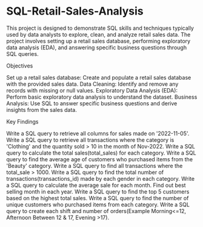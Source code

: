 # SQL-Retail-Sales-Analysis

This project is designed to demonstrate SQL skills and techniques typically used by data analysts to explore, clean, and analyze retail sales data. The project involves setting up a retail sales database, performing exploratory data analysis (EDA), and answering specific business questions through SQL queries.

Objectives

Set up a retail sales database: Create and populate a retail sales database with the provided sales data. Data Cleaning: Identify and remove any records with missing or null values. Exploratory Data Analysis (EDA): Perform basic exploratory data analysis to understand the dataset. Business Analysis: Use SQL to answer specific business questions and derive insights from the sales data.

Key Findings

Write a SQL query to retrieve all columns for sales made on '2022-11-05'.
Write a SQL query to retrieve all transactions where the category is 'Clothing' and the quantity sold > 10 in the month of Nov-2022.
Write a SQL query to calculate the total sales(total_sales) for each category.
Write a SQL query to find the average age of customers who purchased items from the 'Beauty' category.
Write a SQL query to find all transactions where the total_sale > 1000.
Write a SQL query to find the total number of transactions(transactions_id) made by each gender in each category.
Write a SQL query to calculate the average sale for each month. Find out best selling month in each year.
Write a SQL query to find the top 5 customers based on the highest total sales.
Write a SQL query to find the number of unique customers who purchased items from each category.
Write a SQL query to create each shift and number of orders(Example Morning<=12, Afternoon Between 12 & 17, Evening >17).
